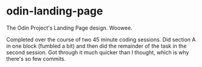 # odin-landing-page
The Odin Project's Landing Page design. Woowee.

Completed over the course of two 45 minute coding sessions. Did section A in one block (fumbled a bit) and then did the remainder of the task in the second session. Got through it much quicker than I thought, which is why there's so few commits.